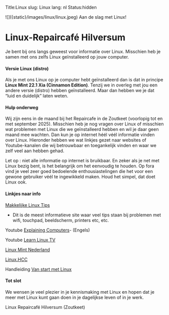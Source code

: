 Title:Linux
slug: Linux
lang: nl
Status:hidden

<side-block>
  <side-content>
    ![]({static}/images/linux/linux.jpeg)
     Aan de slag met Linux!
  </side-content>
</side-block>

# Linux-Repaircafé Hilversum

Je bent bij ons langs geweest voor informatie over Linux.
Misschien heb je samen met ons zelfs Linux geïnstalleerd op jouw computer.

#### Versie Linux (distro)
Als je met ons Linux op je computer hebt geïnstalleerd dan is dat in principe **Linux Mint 22.1 Xia (Cinnamon Edition)**. Tenzij we in overleg met jou een andere versie (distro) hebben geïnstalleerd. Maar dan hebben we je dat “luid en duidelijk” laten weten.

#### Hulp onderweg
Wij zijn eens in de maand bij het Repaircafe in de Zoutkeet (voorlopig tot en met september 2025). Misschien heb je nog vragen over Linux of misschien wat problemen  met Linux die we geïnstalleerd hebben en wil je daar geen maand mee wachten. Dan kun je op internet héél véél informatie vinden over Linux. Hieronder hebben we wat linkjes gezet naar websites of Youtube-kanalen die wij betrouwbaar en toegankelijk vinden en waar we zelf veel aan hebben gehad.

Let op : niet alle informatie op internet is bruikbaar. En zeker als je net met Linux bezig bent, is het belangrijk om het eenvoudig te houden. Op fora vind je veel zeer goed bedoelende enthousiastelingen die het voor een gewone gebruiker véél te ingewikkeld maken. Houd het simpel, dat doet Linux ook.

#### Linkjes naar info

[Makkelijke Linux Tips](https://makkelijkelinuxtips.blogspot.com/p/1.html)
- Dit is de meest informatieve site waar veel tips staan bij problemen met wifi, touchpad, beeldscherm, printers etc, etc.

Youtube [Explaining Computers](https://www.youtube.com/watch?v=_qZI6i21jB4)- (Engels)

Youtube [Learn Linux TV](https://www.youtube.com/watch?v=soRIfFqwEwE)

[Linux Mint Nederland](https://www.linuxmintnl.nl/)

[Linux.HCC](https://linux.hcc.nl/artikelen/onderwerp/distributies/linux-mint-uitproberen)

Handleiding [Van start met Linux](https://www.repaircafe.org/wp-content/uploads/2025/04/van_start_met_Linux_19-1.pdf)

#### Tot slot

We wensen je veel plezier in je kennismaking met Linux en hopen dat je meer met Linux kunt gaan doen in je dagelijkse leven of in je werk.

Linux Repaircafé Hilversum (Zoutkeet)

